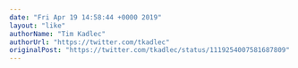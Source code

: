 ```yaml
---
date: "Fri Apr 19 14:58:44 +0000 2019"
layout: "like"
authorName: "Tim Kadlec"
authorUrl: "https://twitter.com/tkadlec"
originalPost: "https://twitter.com/tkadlec/status/1119254007581687809"
---
```

